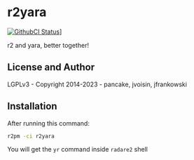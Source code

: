 # r2yara
[![GithubCI Status](https://github.com/radareorg/r2yara/workflows/CI/badge.svg?branch=master)](https://github.com/radareorg/radare2-extras/actions?query=workflow%3A%22ci%22)]

r2 and yara, better together!

## License and Author

LGPLv3 - Copyright 2014-2023 - pancake, jvoisin, jfrankowski

## Installation

After running this command:

```sh
r2pm -ci r2yara
```

You will get the `yr` command inside `radare2` shell
